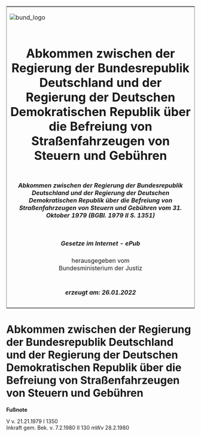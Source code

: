 <span id="DECKBLATT.html"></span>

<table border="0" frame="border" width="100%">

<tr valign="top">

<td align="left">

![bund\_logo](BfJ_2021_Web_de_de.gif)

</td>

<td align="right">

 

</td>

</tr>

<tr align="center" valign="middle">

<td colspan="2">

# Abkommen zwischen der Regierung der Bundesrepublik Deutschland und der Regierung der Deutschen Demokratischen Republik über die Befreiung von Straßenfahrzeugen von Steuern und Gebühren

</td>

</tr>

<tr align="center" valign="middle">

<td colspan="2">

##### Abkommen zwischen der Regierung der Bundesrepublik Deutschland und der Regierung der Deutschen Demokratischen Republik über die Befreiung von Straßenfahrzeugen von Steuern und Gebühren vom 31. Oktober 1979 (BGBl. 1979 II S. 1351)

</td>

</tr>

<tr align="center" valign="middle">

<td colspan="2">

  
  

##### Gesetze im Internet - ePub  
  
herausgegeben vom  
Bundesministerium der Justiz

</td>

</tr>

<tr align="center" valign="bottom">

<td colspan="2">

  
  

##### erzeugt am: 26.01.2022

</td>

</tr>

</table>

<span id="BJNR213510979.html"></span>

# Abkommen zwischen der Regierung der Bundesrepublik Deutschland und der Regierung der Deutschen Demokratischen Republik über die Befreiung von Straßenfahrzeugen von Steuern und Gebühren

<div>

  
**Fußnote**

<div class="jnhtml">

<div>

<div class="jurAbsatz">

V v. 21.21.1979 I 1350  
Inkraft gem. Bek. v. 7.2.1980 II 130 mWv 28.2.1980

</div>

</div>

</div>

</div>
